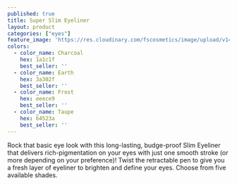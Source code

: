 ```yaml
---
published: true
title: Super Slim Eyeliner
layout: product
categories: ["eyes"] 
feature_image: 'https://res.cloudinary.com/fscosmetics/image/upload/v1495709088/super_slim.jpg'
colors:
  - color_name: Charcoal
    hex: 1a1c1f
    best_seller: ''
  - color_name: Earth
    hex: 3a302f
    best_seller: ''
  - color_name: Frost
    hex: eeece9
    best_seller: ''  
  - color_name: Taupe
    hex: 64523a
    best_seller: ''
---
```

Rock that basic eye look with this long-lasting, budge-proof Slim Eyeliner that delivers rich-pigmentation on your eyes with just one smooth stroke (or more depending on your preference)!  Twist the retractable pen to give you a fresh layer of eyeliner to brighten and define your eyes. Choose from five available shades.
